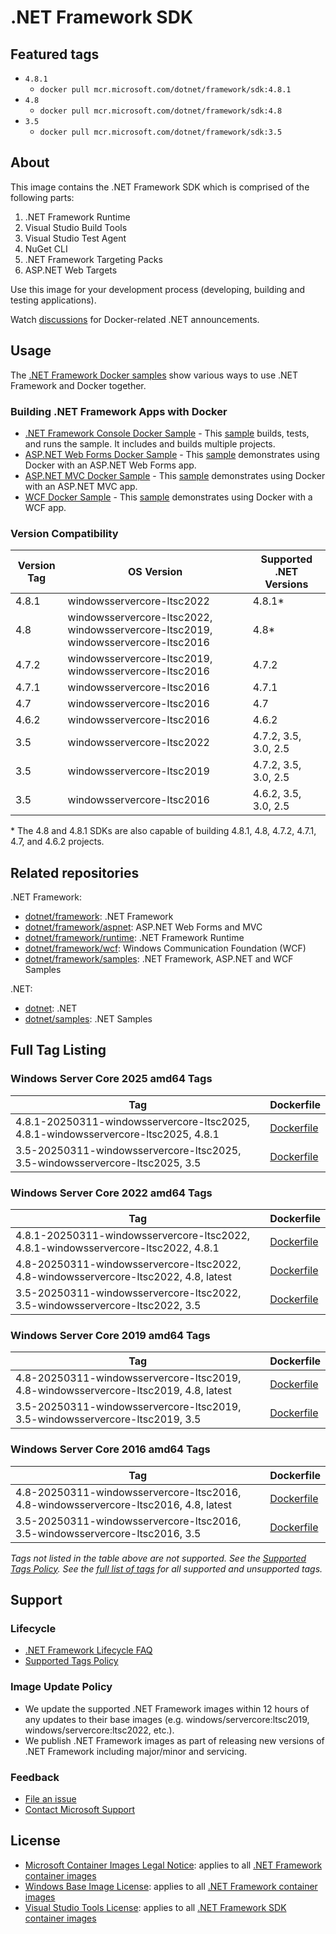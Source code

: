 # .NET Framework SDK

## Featured tags

* `4.8.1`
  * `docker pull mcr.microsoft.com/dotnet/framework/sdk:4.8.1`
* `4.8`
  * `docker pull mcr.microsoft.com/dotnet/framework/sdk:4.8`
* `3.5`
  * `docker pull mcr.microsoft.com/dotnet/framework/sdk:3.5`

## About

This image contains the .NET Framework SDK which is comprised of the following parts:

1. .NET Framework Runtime
1. Visual Studio Build Tools
1. Visual Studio Test Agent
1. NuGet CLI
1. .NET Framework Targeting Packs
1. ASP.NET Web Targets

Use this image for your development process (developing, building and testing applications).

Watch [discussions](https://github.com/microsoft/dotnet-framework-docker/discussions/categories/announcements) for Docker-related .NET announcements.

## Usage

The [.NET Framework Docker samples](https://github.com/microsoft/dotnet-framework-docker/blob/main/samples/README.md) show various ways to use .NET Framework and Docker together.

### Building .NET Framework Apps with Docker

* [.NET Framework Console Docker Sample](https://github.com/microsoft/dotnet-framework-docker/tree/main/samples/dotnetapp/README.md) - This [sample](https://github.com/microsoft/dotnet-framework-docker/tree/main/samples/dotnetapp/Dockerfile) builds, tests, and runs the sample. It includes and builds multiple projects.
* [ASP.NET Web Forms Docker Sample](https://github.com/microsoft/dotnet-framework-docker/tree/main/samples/aspnetapp/README.md) - This [sample](https://github.com/microsoft/dotnet-framework-docker/tree/main/samples/aspnetapp/Dockerfile) demonstrates using Docker with an ASP.NET Web Forms app.
* [ASP.NET MVC Docker Sample](https://github.com/microsoft/dotnet-framework-docker/tree/main/samples/aspnetmvcapp/README.md) - This [sample](https://github.com/microsoft/dotnet-framework-docker/tree/main/samples/aspnetmvcapp/Dockerfile) demonstrates using Docker with an ASP.NET MVC app.
* [WCF Docker Sample](https://github.com/microsoft/dotnet-framework-docker/tree/main/samples/wcfapp/README.md) - This [sample](https://github.com/microsoft/dotnet-framework-docker/tree/main/samples/wcfapp/) demonstrates using Docker with a WCF app.

### Version Compatibility

Version Tag | OS Version | Supported .NET Versions
-- | -- | --
4.8.1 | windowsservercore-ltsc2022 | 4.8.1*
4.8 | windowsservercore-ltsc2022, windowsservercore-ltsc2019, windowsservercore-ltsc2016 | 4.8*
4.7.2 | windowsservercore-ltsc2019, windowsservercore-ltsc2016 | 4.7.2
4.7.1 | windowsservercore-ltsc2016 | 4.7.1
4.7 | windowsservercore-ltsc2016 | 4.7
4.6.2 | windowsservercore-ltsc2016 | 4.6.2
3.5 | windowsservercore-ltsc2022 | 4.7.2, 3.5, 3.0, 2.5
3.5 | windowsservercore-ltsc2019 | 4.7.2, 3.5, 3.0, 2.5
3.5 | windowsservercore-ltsc2016 | 4.6.2, 3.5, 3.0, 2.5

\* The 4.8 and 4.8.1 SDKs are also capable of building 4.8.1, 4.8, 4.7.2, 4.7.1, 4.7, and 4.6.2 projects.

## Related repositories

.NET Framework:

* [dotnet/framework](https://github.com/microsoft/dotnet-framework-docker/blob/main/README.md): .NET Framework
* [dotnet/framework/aspnet](https://github.com/microsoft/dotnet-framework-docker/blob/main/README.aspnet.md): ASP.NET Web Forms and MVC
* [dotnet/framework/runtime](https://github.com/microsoft/dotnet-framework-docker/blob/main/README.runtime.md): .NET Framework Runtime
* [dotnet/framework/wcf](https://github.com/microsoft/dotnet-framework-docker/blob/main/README.wcf.md): Windows Communication Foundation (WCF)
* [dotnet/framework/samples](https://github.com/microsoft/dotnet-framework-docker/blob/main/README.samples.md): .NET Framework, ASP.NET and WCF Samples

.NET:

* [dotnet](https://github.com/dotnet/dotnet-docker/blob/main/README.md): .NET
* [dotnet/samples](https://github.com/dotnet/dotnet-docker/blob/main/README.samples.md): .NET Samples

## Full Tag Listing

### Windows Server Core 2025 amd64 Tags

Tag | Dockerfile
---------| ---------------
4.8.1-20250311-windowsservercore-ltsc2025, 4.8.1-windowsservercore-ltsc2025, 4.8.1 | [Dockerfile](src/sdk/4.8.1/windowsservercore-ltsc2025/Dockerfile)
3.5-20250311-windowsservercore-ltsc2025, 3.5-windowsservercore-ltsc2025, 3.5 | [Dockerfile](src/sdk/3.5/windowsservercore-ltsc2025/Dockerfile)

### Windows Server Core 2022 amd64 Tags

Tag | Dockerfile
---------| ---------------
4.8.1-20250311-windowsservercore-ltsc2022, 4.8.1-windowsservercore-ltsc2022, 4.8.1 | [Dockerfile](src/sdk/4.8.1/windowsservercore-ltsc2022/Dockerfile)
4.8-20250311-windowsservercore-ltsc2022, 4.8-windowsservercore-ltsc2022, 4.8, latest | [Dockerfile](src/sdk/4.8/windowsservercore-ltsc2022/Dockerfile)
3.5-20250311-windowsservercore-ltsc2022, 3.5-windowsservercore-ltsc2022, 3.5 | [Dockerfile](src/sdk/3.5/windowsservercore-ltsc2022/Dockerfile)

### Windows Server Core 2019 amd64 Tags

Tag | Dockerfile
---------| ---------------
4.8-20250311-windowsservercore-ltsc2019, 4.8-windowsservercore-ltsc2019, 4.8, latest | [Dockerfile](src/sdk/4.8/windowsservercore-ltsc2019/Dockerfile)
3.5-20250311-windowsservercore-ltsc2019, 3.5-windowsservercore-ltsc2019, 3.5 | [Dockerfile](src/sdk/3.5/windowsservercore-ltsc2019/Dockerfile)

### Windows Server Core 2016 amd64 Tags

Tag | Dockerfile
---------| ---------------
4.8-20250311-windowsservercore-ltsc2016, 4.8-windowsservercore-ltsc2016, 4.8, latest | [Dockerfile](src/sdk/4.8/windowsservercore-ltsc2016/Dockerfile)
3.5-20250311-windowsservercore-ltsc2016, 3.5-windowsservercore-ltsc2016, 3.5 | [Dockerfile](src/sdk/3.5/windowsservercore-ltsc2016/Dockerfile)
<!--End of generated tags-->

*Tags not listed in the table above are not supported. See the [Supported Tags Policy](https://github.com/dotnet/dotnet-docker/blob/main/documentation/supported-tags.md).
See the [full list of tags](https://mcr.microsoft.com/v2/dotnet/framework/sdk/tags/list) for all supported and unsupported tags.*

## Support

### Lifecycle

* [.NET Framework Lifecycle FAQ](https://support.microsoft.com/help/17455/lifecycle-faq-net-framework)
* [Supported Tags Policy](https://github.com/microsoft/dotnet-framework-docker/blob/main/documentation/supported-tags.md)

### Image Update Policy

* We update the supported .NET Framework images within 12 hours of any updates to their base images (e.g. windows/servercore:ltsc2019, windows/servercore:ltsc2022, etc.).
* We publish .NET Framework images as part of releasing new versions of .NET Framework including major/minor and servicing.

### Feedback

* [File an issue](https://github.com/microsoft/dotnet-framework-docker/issues/new/choose)
* [Contact Microsoft Support](https://support.microsoft.com/contactus/)

## License

* [Microsoft Container Images Legal Notice](https://aka.ms/mcr/osslegalnotice): applies to all [.NET Framework container images](https://github.com/microsoft/dotnet-framework-docker/blob/main/README.md)
* [Windows Base Image License](https://learn.microsoft.com/virtualization/windowscontainers/images-eula): applies to all [.NET Framework container images](https://github.com/microsoft/dotnet-framework-docker/blob/main/README.md)
* [Visual Studio Tools License](https://visualstudio.microsoft.com/license-terms/mlt031519/): applies to all [.NET Framework SDK container images](https://github.com/microsoft/dotnet-framework-docker/blob/main/README.sdk.md)
